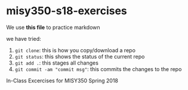 # misy350-s18-exercises

We use **this file** to practice markdown

we have tried:

1. `git clone`: this is how you copy/download a repo
2. `git status`: this shows the status of the current repo
3. `git add .`: this stages all changes
4. `git commit -am "commit msg"`: this commits the changes to the repo


In-Class Excercises for MISY350 Spring 2018

